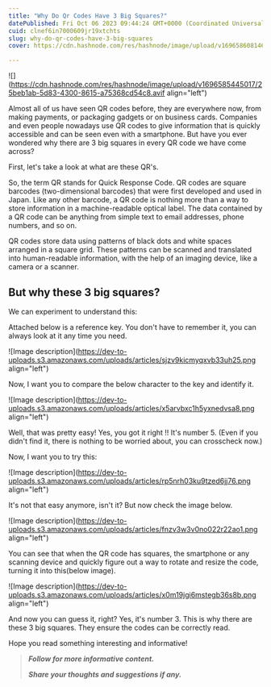 ```yaml
---
title: "Why Do Qr Codes Have 3 Big Squares?"
datePublished: Fri Oct 06 2023 09:44:24 GMT+0000 (Coordinated Universal Time)
cuid: clnef6in7000609jr19xtchts
slug: why-do-qr-codes-have-3-big-squares
cover: https://cdn.hashnode.com/res/hashnode/image/upload/v1696586081461/bf842b5c-bbf0-4786-8af5-27376bafce77.avif

---
```


![](https://cdn.hashnode.com/res/hashnode/image/upload/v1696585445017/25beb1ab-5d83-4300-8615-a75368cd54c8.avif align="left")

Almost all of us have seen QR codes before, they are everywhere now, from making payments, or packaging gadgets or on business cards. Companies and even people nowadays use QR codes to give information that is quickly accessible and can be seen even with a smartphone. But have you ever wondered why there are 3 big squares in every QR code we have come across?

First, let's take a look at what are these QR's.

So, the term QR stands for Quick Response Code. QR codes are square barcodes (two-dimensional barcodes) that were first developed and used in Japan. Like any other barcode, a QR code is nothing more than a way to store information in a machine-readable optical label. The data contained by a QR code can be anything from simple text to email addresses, phone numbers, and so on.

QR codes store data using patterns of black dots and white spaces arranged in a square grid. These patterns can be scanned and translated into human-readable information, with the help of an imaging device, like a camera or a scanner.

## But why these 3 big squares?

We can experiment to understand this:

Attached below is a reference key. You don't have to remember it, you can always look at it any time you need.

![Image description](https://dev-to-uploads.s3.amazonaws.com/uploads/articles/sjzv9kicmyqxvb33uh25.png align="left")

Now, I want you to compare the below character to the key and identify it.

![Image description](https://dev-to-uploads.s3.amazonaws.com/uploads/articles/x5arvbxc1h5yxnedvsa8.png align="left")

Well, that was pretty easy! Yes, you got it right !! It's number 5. (Even if you didn't find it, there is nothing to be worried about, you can crosscheck now.)

Now, I want you to try this:

![Image description](https://dev-to-uploads.s3.amazonaws.com/uploads/articles/rp5nrh03ku9tzed6jj76.png align="left")

It's not that easy anymore, isn't it? But now check the image below.

![Image description](https://dev-to-uploads.s3.amazonaws.com/uploads/articles/fnzv3w3v0no022r22ao1.png align="left")

You can see that when the QR code has squares, the smartphone or any scanning device and quickly figure out a way to rotate and resize the code, turning it into this(below image).

![Image description](https://dev-to-uploads.s3.amazonaws.com/uploads/articles/x0m19jgi6mstegb36s8b.png align="left")

And now you can guess it, right? Yes, it's number 3. This is why there are these 3 big squares. They ensure the codes can be correctly read.

Hope you read something interesting and informative!

> ***Follow for more informative content.***
> 
> ***Share your thoughts and suggestions if any.***
